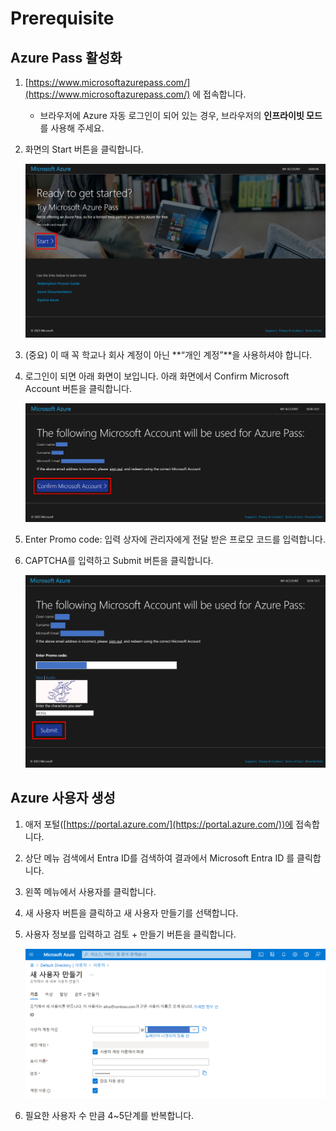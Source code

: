 # Prerequisite

## Azure Pass 활성화

1. [https://www.microsoftazurepass.com/](https://www.microsoftazurepass.com/) 에 접속합니다.
    
    * 브라우저에 Azure 자동 로그인이 되어 있는 경우, 브라우저의 **인프라이빗 모드**를 사용해 주세요.
    
2. 화면의 Start 버튼을 클릭합니다.
    
    ![Untitled](images/Untitled.png)
    
3. (중요) 이 때 꼭 학교나 회사 계정이 아닌 **“개인 계정”**을 사용하셔야 합니다.
4. 로그인이 되면 아래 화면이 보입니다. 아래 화면에서 Confirm Microsoft Account 버튼을 클릭합니다.
    
    ![Untitled](images/Untitled%201.png)
    
5. Enter Promo code: 입력 상자에 관리자에게 전달 받은 프로모 코드를 입력합니다.
6. CAPTCHA를 입력하고 Submit 버튼을 클릭합니다.
    
    ![Untitled](images/Untitled%202.png)
    

## Azure 사용자 생성

1. 애저 포털([https://portal.azure.com/](https://portal.azure.com/))에 접속합니다.
2. 상단 메뉴 검색에서 Entra ID를 검색하여 결과에서 Microsoft Entra ID 를 클릭합니다.
3. 왼쪽 메뉴에서 사용자를 클릭합니다.
4. 새 사용자 버튼을 클릭하고 새 사용자 만들기를 선택합니다.
5. 사용자 정보를 입력하고 검토 + 만들기 버튼을 클릭합니다.
    
    ![Untitled](images/Untitled%203.png)
    
6. 필요한 사용자 수 만큼 4~5단계를 반복합니다.